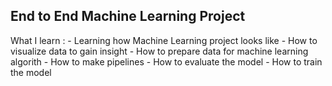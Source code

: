 <h2> End to End Machine Learning Project </h2

<h3> What I learn : </h3>
- Learning how Machine Learning project looks like
- How to visualize data to gain insight
- How to prepare data for machine learning algorith
- How to make pipelines
- How to evaluate the model
- How to train the model 
